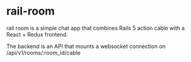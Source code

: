 # rail-room
rail room is a simple chat app that combines Rails 5 action cable with a React + Redux frontend. 

The backend is an API that mounts a websocket connection on /api/v1/rooms/:room_id/cable
